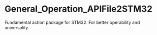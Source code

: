 # General_Operation_APIFile2STM32
Fundamental action package for STM32. For better operability and universality.
